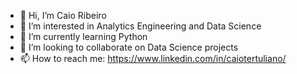 - 👋 Hi, I’m Caio Ribeiro
- 👀 I’m interested in Analytics Engineering and Data Science
- 🌱 I’m currently learning Python
- 💞️ I’m looking to collaborate on Data Science projects
- 📫 How to reach me: https://www.linkedin.com/in/caiotertuliano/

<!---
caioribeiro99/caioribeiro99 is a ✨ special ✨ repository because its `README.md` (this file) appears on your GitHub profile.
You can click the Preview link to take a look at your changes.
--->

